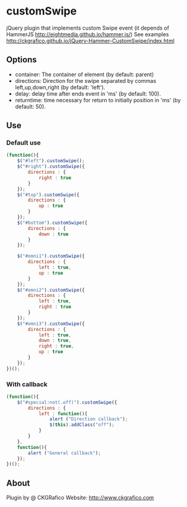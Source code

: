 # customSwipe
jQuery plugin that implements custom Swipe event (it depends of HammerJS http://eightmedia.github.io/hammer.js/)
See examples http://ckgrafico.github.io/jQuery-Hammer-CustomSwipe/index.html

## Options
* container: The container of element (by default: parent)
* directions: Direction for the swipe separated by commas left,up,down,right (by default: 'left').
* delay: delay time after ends event in 'ms' (by default: 100).
* returntime:  time necessary for return to initially position in 'ms' (by default: 50).

## Use

### Default use
```javascript
(function(){
	$("#left").customSwipe();
	$("#right").customSwipe({
		directions : {
			right : true
		}
	});
	$("#top").customSwipe({
		directions : {
			up : true
		}
	});
	$("#bottom").customSwipe({
		directions : {
			down : true
		}
	});

	$("#omni1").customSwipe({
		directions : {
			left : true,
			up : true
		}
	});
	$("#omni2").customSwipe({
		directions : {
			left : true,
			right : true
		}
	});
	$("#omni3").customSwipe({
		directions : {
			left : true,
			down : true,
			right : true,
			up : true
		}
	});
})();
```
### With callback
```javascript
(function(){
	$("#special:not(.off)").customSwipe({
		directions : {
			left : function(){
				alert ("Direction callback");
				$(this).addClass("off");
			}
		}
	},
	function(){
		alert ("General callback");
	});
})();
```

## About
Plugin by @ CKGRafico
Website: http://www.ckgrafico.com
